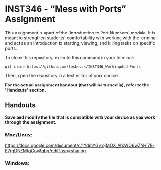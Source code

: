 # INST346 - “Mess with Ports” Assignment
This assignment is apart of the 'Introduction to Port Numbers' module. It is meant to strengthen students' comfortability with working with the terminal and act as an introduction to starting, viewing, and killing tasks on specific ports.

To clone this repository, execute this command in your terminal:
```git
git clone https://github.com/foshesss/INST346_WorkingWithPorts
```

Then, open the repository in a text editor of your choice.

**For the actual assignment handout (that will be turned in), refer to the 'Handouts' section.**

## Handouts
**Save and modify the file that is compatible with your device as you work through the assignment.**
### Mac/Linux:
https://docs.google.com/document/d/1YdmYGyrojMOX_WxWO6wZAHi78-E7rgDNZMtqCov8qbg/edit?usp=sharing

### Windows:





